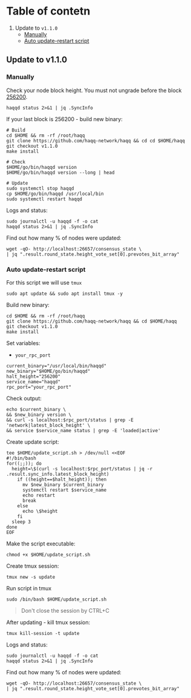 # Table of contetn
1. Update to `v1.1.0`
   - [Manually](https://github.com/AlexToTheSun/Validator_Activity/blob/main/Testnet-guides/Haqq/Update.md#manually)
   - [Auto update-restart script](https://github.com/AlexToTheSun/Validator_Activity/blob/main/Testnet-guides/Haqq/Update.md#auto-update-restart-script)
## Update to v1.1.0
### Manually
Check your node block height. You must not ungrade before the block [256200](https://haqq.explorers.guru/block/256200).
```
haqqd status 2>&1 | jq .SyncInfo
```

If your last block is 256200 - build new binary:
```
# Build
cd $HOME && rm -rf /root/haqq
git clone https://github.com/haqq-network/haqq && cd cd $HOME/haqq
git checkout v1.1.0
make install

# Check
$HOME/go/bin/haqqd version
$HOME/go/bin/haqqd version --long | head

# Update
sudo systemctl stop haqqd
cp $HOME/go/bin/haqqd /usr/local/bin
sudo systemctl restart haqqd
```
Logs and status:
```
sudo journalctl -u haqqd -f -o cat
haqqd status 2>&1 | jq .SyncInfo
```
Find out how many % of nodes were updated:
```
wget -qO- http://localhost:26657/consensus_state \
| jq ".result.round_state.height_vote_set[0].prevotes_bit_array"
```


### Auto update-restart script
For this script we will use `tmux`
```
sudo apt update && sudo apt install tmux -y
```
Build new binary:
```
cd $HOME && rm -rf /root/haqq
git clone https://github.com/haqq-network/haqq && cd $HOME/haqq
git checkout v1.1.0
make install
```
Set variables:
- `your_rpc_port`
```
current_binary="/usr/local/bin/haqqd"
new_binary="$HOME/go/bin/haqqd"
halt_height="256200"
service_name="haqqd"
rpc_port="your_rpc_port"
```

Check output:
```
echo $current_binary \
&& $new_binary version \
&& curl -s localhost:$rpc_port/status | grep -E 'network|latest_block_height' \
&& service $service_name status | grep -E 'loaded|active'
```

Create update script:
```
tee $HOME/update_script.sh > /dev/null <<EOF
#!/bin/bash
for((;;)); do
  height=\$(curl -s localhost:$rpc_port/status | jq -r .result.sync_info.latest_block_height)
    if ((height==$halt_height)); then
      mv $new_binary $current_binary
      systemctl restart $service_name
      echo restart
      break
    else
      echo \$height
    fi
  sleep 3
done
EOF
```
Make the script executable:
```
chmod +x $HOME/update_script.sh
```

Create tmux session:
```
tmux new -s update
```

Run script in tmux
```
sudo /bin/bash $HOME/update_script.sh
```
> Don't close the session by CTRL+C 

After updating - kill tmux session:
```
tmux kill-session -t update
```
Logs and status:
```
sudo journalctl -u haqqd -f -o cat
haqqd status 2>&1 | jq .SyncInfo
```
Find out how many % of nodes were updated:
```
wget -qO- http://localhost:26657/consensus_state \
| jq ".result.round_state.height_vote_set[0].prevotes_bit_array"
```
